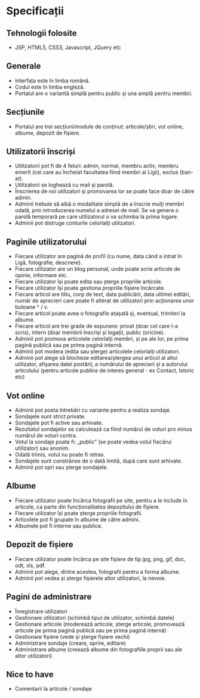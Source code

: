 # Specificații

## Tehnologii folosite
* JSP, HTML5, CSS3, Javascript, JQuery etc

## Generale
* Interfața este în limba română.
* Codul este în limba engleză.
* Portalul are o variantă simplă pentru public și una amplă pentru membri.

## Secțiunile
* Portalul are trei secțiuni/module de conținut: articole/știri, vot online, albume, depozit de fișiere.

## Utilizatorii înscriși
* Utilizatorii pot fi de 4 feluri: admin, normal, membru activ, membru emerit (cei care au încheiat facultatea fiind membri ai Ligii), exclus (ban-at).
* Utilizatorii se loghează cu mail și parolă.
* Înscrierea de noi utilizatori și promovarea lor se poate face doar de către admin.
* Adminii trebuie să aibă o modalitate simplă de a înscrie mulți membri odată, prin introducerea numelui a adresei de mail. Se va genera o parolă temporară pe care utilizatorul o va schimba la prima logare.
* Adminii pot distruge conturile celorlalți utilizatori.

## Paginile utilizatorului
* Fiecare utilizator are pagină de profil (cu nume, data când a intrat în Ligă, fotografie, descriere).
* Fiecare utilizator are un blog personal, unde poate scrie articole de opinie, informare etc.
* Fiecare utilizator își poate edita sau șterge propriile articole.
* Fiecare utilizator își poate gestiona propriile fișiere încărcate.
* Fiecare articol are titlu, corp de text, data publicării, data ultimei editări, număr de aprecieri care poate fi alterat de utilizatori prin acționarea unor butoane ^ / v.
* Fiecare articol poate avea o fotografie atașată și, eventual, trimiteri la albume.
* Fiecare articol are trei grade de expunere: privat (doar cel care l-a scris), intern (doar membrii înscriși și logați), public (oricine).
* Adminii pot promova articolele celorlalți membri, și pe ale lor, pe prima pagină publică sau pe prima pagină internă.
* Adminii pot modera (edita sau șterge) articolele celorlalți utilizatori.
* Adminii pot alege să blocheze editarea/ștergea unui articol al altui utilizator, afișarea datei postării, a numărului de aprecieri și a autorului articolului (pentru articole publice de interes general - ex Contact, Istoric etc)

## Vot online
* Adminii pot posta întrebări cu variante pentru a realiza sondaje.
* Sondajele sunt strict private.
* Sondajele pot fi active sau arhivate.
* Rezultatul sondajelor se calculează ca fiind numărul de voturi pro minus numărul de voturi contra.
* Votul la sondaje poate fi: „public” (se poate vedea votul fiecărui utilizator) sau anonim.
* Odată trimis, votul nu poate fi retras.
* Sondajele sunt constrânse de o dată limită, după care sunt arhivate.
* Adminii pot opri sau șterge sondajele.

## Albume
* Fiecare utilizator poate încărca fotografii pe site, pentru a le include în articole, ca parte din funcționalitatea depozitului de fișiere.
* Fiecare utilizator își poate șterge propriile fotografii.
* Articolele pot fi grupate în albume de către admini.
* Albumele pot fi interne sau publice.

## Depozit de fișiere
* Fiecare utilizator poate încărca pe site fișiere de tip jpg, png, gif, doc, odt, xls, pdf.
* Adminii pot alege, dintre acestea, fotografii pentru a forma albume.
* Adminii pot vedea și șterge fișierele altor utilizatori, la nevoie.

## Pagini de administrare
* Înregistrare utilizatori
* Gestionare utilizatori (schimbă tipul de utilizator, schimbă datele)
* Gestionare articole (moderează articole, șterge articole, promovează articole pe prima pagină publică sau pe prima pagină internă)
* Gestionare fișiere (vede și șterge fișiere vechi)
* Administrare sondaje (creare, oprire, editare)
* Administrare albume (creează albume din fotografiile proprii sau ale altor utilizatori)

## Nice to have
* Comentarii la articole / sondaje
